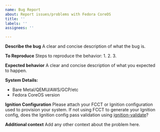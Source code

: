 ```yaml
---
name: Bug Report
about: Report issues/problems with Fedora CoreOS
title: ''
labels: ''
assignees: ''

---
```


**Describe the bug**
A clear and concise description of what the bug is.

**To Reproduce**
Steps to reproduce the behavior:
1. 
2.
3. 

**Expected behavior**
A clear and concise description of what you expected to happen.

**System Details:**
 - Bare Metal/QEMU/AWS/GCP/etc
 - Fedora CoreOS version

**Ignition Configuration**
Please attach your FCCT or Ignition configuration used to provision your system. If not using FCCT to generate your Ignition config, does the Ignition config pass validation using [ignition-validate](https://coreos.github.io/ignition/getting-started/#config-validation)?

**Additional context**
Add any other context about the problem here.
